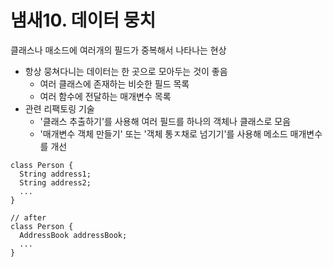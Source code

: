 # 냄새10. 데이터 뭉치

클래스나 매소드에 여러개의 필드가 중복해서 나타나는 현상

-   항상 뭉쳐다니는 데이터는 한 곳으로 모아두는 것이 좋음
    -   여러 클래스에 존재하는 비슷한 필드 목록
    -   여러 함수에 전달하는 매개변수 목록
-   관련 리팩토링 기술
    -   '클래스 추출하기'를 사용해 여러 필드를 하나의 객체나 클래스로 모음
    -   '매개변수 객체 만들기' 또는 '객체 통ㅈ채로 넘기기'를 사용해 메소드 매개변수를 개선

```
class Person {
  String address1;
  String address2;
  ...
}

// after
class Person {
  AddressBook addressBook;
  ...
}
```
